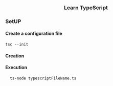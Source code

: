 
<div align="center">
    <h3> Learn TypeScript </h3>
</div>

### SetUP

#### Create a configuration file
```shell
tsc --init
```


#### Creation

#### Execution
```sh
  ts-node typescriptFileName.ts
  ```
